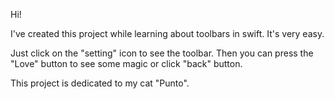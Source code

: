 Hi!

I've created this project while learning about toolbars in swift. 
It's very easy. 

Just click on the "setting" icon to see the toolbar. 
Then you can press the "Love" button to see some magic or click "back" button. 

This project is dedicated to my cat "Punto". 